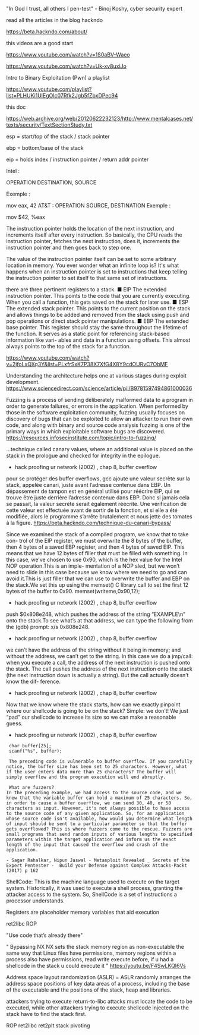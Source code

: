 "In God I trust, all others I pen-test" - Binoj Koshy, cyber security expert


read all the articles in the blog hackndo

https://beta.hackndo.com/about/

this videos are a good start

https://www.youtube.com/watch?v=1S0aBV-Waeo

https://www.youtube.com/watch?v=Uk-xv8uxiJo

Intro to Binary Exploitation (Pwn)
a playlist

https://www.youtube.com/playlist?list=PLHUKi1UlEgOIc07Rfk2Jgb5fZbxDPec94

this doc

https://web.archive.org/web/20120622232123/http://www.mentalcases.net/texts/security/TextSectionStudy.txt


esp = start/top of the stack / stack pointer

ebp = bottom/base of the stack

eip = holds index / instruction pointer / return addr pointer

Intel :

OPERATION DESTINATION, SOURCE

Exemple :

mov eax, 42
AT&T :
OPERATION SOURCE, DESTINATION
Exemple :

mov $42, %eax

The instruction pointer holds the location of the next instruction, and increments itself after every instruction. So basically, the CPU reads the instruction pointer, fetches the next instruction, does it, increments the instruction pointer and then goes back to step one.

The value of the instruction pointer itself can be set to some arbitrary location in memory. You ever wonder what an infinite loop is? It's what happens when an instruction pointer is set to instructions that keep telling the instruction pointer to set itself to that same set of instructions.


there are three pertinent registers to a stack.
■ EIP The extended instruction pointer. This points to the code that you are currently executing. When you call a function, this gets saved on the stack for later use.
■ ESP The extended stack pointer. This points to the current position on the stack and allows things to be added and removed from the stack using push and pop operations or direct stack pointer manipulations.
■ EBP The extended base pointer. This register should stay the same throughout the lifetime of the function. It serves as a static point for referencing stack-based information like vari- ables and data in a function using offsets. This almost always points to the top of the stack for a function.


https://www.youtube.com/watch?v=2jfoLxQXq3Y&list=PLxfrSxK7P38X7XfG4X8Y9cdOURvC7ObMF



Understanding the architecture helps one at various stages during exploit development. 
https://www.sciencedirect.com/science/article/pii/B9781597494861000036


Fuzzing is a process of sending deliberately malformed data to a program in order to generate failures, 
or errors in the application. When performed by those in the software exploitation community,
fuzzing usually focuses on discovery of bugs that can be exploited to allow an attacker to run their own code, 
and along with binary and source code analysis fuzzing is one of the primary ways in which exploitable software bugs are discovered.
https://resources.infosecinstitute.com/topic/intro-to-fuzzing/



...technique called canary values, where an additional value is placed on the stack in the prologue and checked for integrity in the epilogue.
- hack proofing ur network (2002) , chap 8, buffer overflow

pour se protéger des buffer overflows, gcc ajoute une valeur secrète sur la stack, appelée canari, juste avant l’adresse contenue dans EBP. Un dépassement de tampon est en général utilisé pour réécrire EIP, qui se trouve être juste derrière l’adresse contenue dans EBP. Donc si jamais cela se passait, la valeur secrète serait également réécrite. Une vérification de cette valeur est effectuée avant de sortir de la fonction, et si elle a été modifiée, alors le programme s’arrête brutalement et nous jette des tomates à la figure.
https://beta.hackndo.com/technique-du-canari-bypass/



Since we examined the stack of a compiled program, we know that to take con- trol of the EIP register, we must overwrite the 8 bytes of the buffer, then 4 bytes of a saved EBP register, and then 4 bytes of saved EIP.
This means that we have 12 bytes of filler that must be filled with something. In this case, we’ve chosen to use 0x90, which is the hex value for the Intel NOP operation.This is an imple- mentation of a NOP sled, but we won’t need to slide in this case because we know where we need to go and can avoid it.This is just filler that we can use to overwrite the buffer and EBP on the stack.We set this up using the memset() C library call to set the first 12 bytes of the buffer to 0x90.
memset(writeme,0x90,12);
- hack proofing ur network (2002) , chap 8, buffer overflow

 push $0x808e248, which pushes the address of the string “EXAMPLE\n” onto the stack.To see what’s at that address, we can type the following from the (gdb) prompt: x/s 0x808e248.
- hack proofing ur network (2002) , chap 8, buffer overflow

 we can’t have the address of the string without it being in memory; and without the address, we can’t get to the string. 
 In this case we do a jmp/call: when you execute a call, the address of the next instruction is pushed onto the stack.
 The call pushes the address of the next instruction onto the stack (the next instruction down is actually a string). But the call actually doesn’t know the dif- ference.
- hack proofing ur network (2002) , chap 8, buffer overflow

 Now that we know where the stack starts, how can we exactly pinpoint where our shellcode is going to be on the stack? Simple: we don’t!
We just “pad” our shellcode to increase its size so we can make a reasonable guess.
- hack proofing ur network (2002) , chap 8, buffer overflow




```
 char buffer[25];
 scanf("%s", buffer);

 The preceding code is vulnerable to buffer overflow. If you carefully notice, the buffer size has been set to 25 characters. However, what if the user enters data more than 25 characters? The buffer will simply overflow and the program execution will end abruptly.

 What are fuzzers?
In the preceding example, we had access to the source code, and we knew that the variable buffer can hold a maximum of 25 characters. So, in order to cause a buffer overflow, we can send 30, 40, or 50 characters as input. However, it's not always possible to have access to the source code of any given application. So, for an application whose source code isn't available, how would you determine what length of input should be sent to a particular parameter so that the buffer gets overflowed? This is where fuzzers come to the rescue. Fuzzers are small programs that send random inputs of various lengths to specified parameters within the target application and inform us the exact length of the input that caused the overflow and crash of the application.

- Sagar Rahalkar, Nipun Jaswal - Metasploit Revealed _ Secrets of the Expert Pentester -  Build your Defense against Complex Attacks-Packt (2017) p 162
```


ShellCode: This is the machine language used to execute on the target system. Historically, it was used to execute a shell process, granting the attacker access to the system. So, ShellCode is a set of instructions a processor understands.

Registers are placeholder memory variables that aid execution




  ret2libc
  ROP

  "Use code that’s already there"


"
Bypassing NX
NX sets the stack memory region as non-executable
the same way that Linux files have permissions, memory regions within a process also have permissions, read write execute
before, if u had a shellcode in the stack u could execute it
"
https://youtu.be/F4SwLKQI6Vs


Address space layout randomization (ASLR) = ASLR randomly arranges the address space positions of key data areas of a process, including the base of the executable and the positions of the stack, heap and libraries.

attackers trying to execute return-to-libc attacks must locate the code to be executed, while other attackers trying to execute shellcode injected on the stack have to find the stack first.


ROP
ret2libc
ret2plt
stack pivoting
